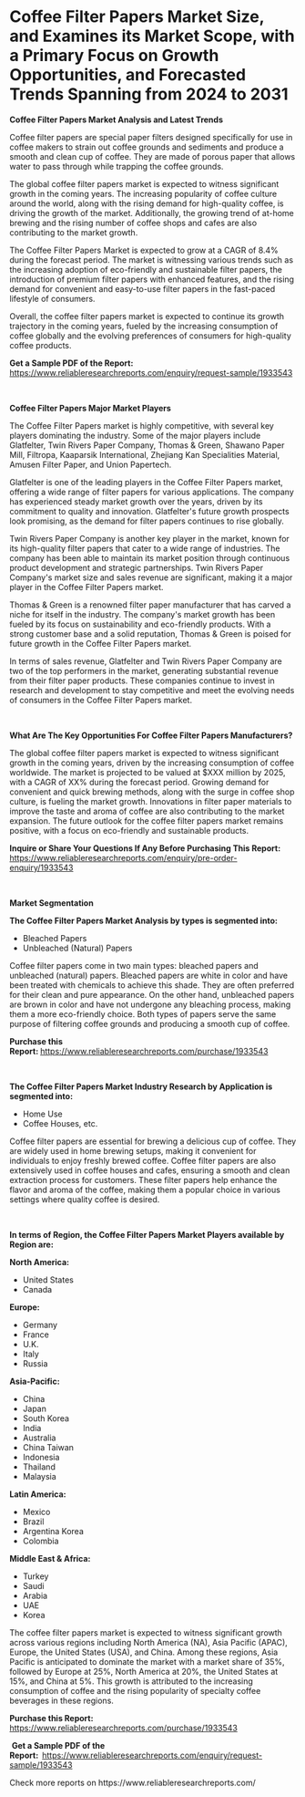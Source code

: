 <p><h1>Coffee Filter Papers Market Size, and Examines its Market Scope, with a Primary Focus on Growth Opportunities, and Forecasted Trends Spanning from 2024 to 2031</h1></p><p><strong>Coffee Filter Papers Market Analysis and Latest Trends</strong></p>
<p><p>Coffee filter papers are special paper filters designed specifically for use in coffee makers to strain out coffee grounds and sediments and produce a smooth and clean cup of coffee. They are made of porous paper that allows water to pass through while trapping the coffee grounds.</p><p>The global coffee filter papers market is expected to witness significant growth in the coming years. The increasing popularity of coffee culture around the world, along with the rising demand for high-quality coffee, is driving the growth of the market. Additionally, the growing trend of at-home brewing and the rising number of coffee shops and cafes are also contributing to the market growth.</p><p>The Coffee Filter Papers Market is expected to grow at a CAGR of 8.4% during the forecast period. The market is witnessing various trends such as the increasing adoption of eco-friendly and sustainable filter papers, the introduction of premium filter papers with enhanced features, and the rising demand for convenient and easy-to-use filter papers in the fast-paced lifestyle of consumers.</p><p>Overall, the coffee filter papers market is expected to continue its growth trajectory in the coming years, fueled by the increasing consumption of coffee globally and the evolving preferences of consumers for high-quality coffee products.</p></p>
<p><strong>Get a Sample PDF of the Report:&nbsp;</strong> <a href="https://www.reliableresearchreports.com/enquiry/request-sample/1933543">https://www.reliableresearchreports.com/enquiry/request-sample/1933543</a></p>
<p>&nbsp;</p>
<p><strong>Coffee Filter Papers Major Market Players</strong></p>
<p><p>The Coffee Filter Papers market is highly competitive, with several key players dominating the industry. Some of the major players include Glatfelter, Twin Rivers Paper Company, Thomas & Green, Shawano Paper Mill, Filtropa, Kaaparsik International, Zhejiang Kan Specialities Material, Amusen Filter Paper, and Union Papertech.</p><p>Glatfelter is one of the leading players in the Coffee Filter Papers market, offering a wide range of filter papers for various applications. The company has experienced steady market growth over the years, driven by its commitment to quality and innovation. Glatfelter's future growth prospects look promising, as the demand for filter papers continues to rise globally.</p><p>Twin Rivers Paper Company is another key player in the market, known for its high-quality filter papers that cater to a wide range of industries. The company has been able to maintain its market position through continuous product development and strategic partnerships. Twin Rivers Paper Company's market size and sales revenue are significant, making it a major player in the Coffee Filter Papers market.</p><p>Thomas & Green is a renowned filter paper manufacturer that has carved a niche for itself in the industry. The company's market growth has been fueled by its focus on sustainability and eco-friendly products. With a strong customer base and a solid reputation, Thomas & Green is poised for future growth in the Coffee Filter Papers market.</p><p>In terms of sales revenue, Glatfelter and Twin Rivers Paper Company are two of the top performers in the market, generating substantial revenue from their filter paper products. These companies continue to invest in research and development to stay competitive and meet the evolving needs of consumers in the Coffee Filter Papers market.</p></p>
<p>&nbsp;</p>
<p><strong>What Are The Key Opportunities For Coffee Filter Papers Manufacturers?</strong></p>
<p><p>The global coffee filter papers market is expected to witness significant growth in the coming years, driven by the increasing consumption of coffee worldwide. The market is projected to be valued at $XXX million by 2025, with a CAGR of XX% during the forecast period. Growing demand for convenient and quick brewing methods, along with the surge in coffee shop culture, is fueling the market growth. Innovations in filter paper materials to improve the taste and aroma of coffee are also contributing to the market expansion. The future outlook for the coffee filter papers market remains positive, with a focus on eco-friendly and sustainable products.</p></p>
<p><strong>Inquire or Share Your Questions If Any Before Purchasing This Report:</strong> <a href="https://www.reliableresearchreports.com/enquiry/pre-order-enquiry/1933543">https://www.reliableresearchreports.com/enquiry/pre-order-enquiry/1933543</a></p>
<p>&nbsp;</p>
<p><strong>Market Segmentation</strong></p>
<p><strong>The Coffee Filter Papers Market Analysis by types is segmented into:</strong></p>
<p><ul><li>Bleached Papers</li><li>Unbleached (Natural) Papers</li></ul></p>
<p><p>Coffee filter papers come in two main types: bleached papers and unbleached (natural) papers. Bleached papers are white in color and have been treated with chemicals to achieve this shade. They are often preferred for their clean and pure appearance. On the other hand, unbleached papers are brown in color and have not undergone any bleaching process, making them a more eco-friendly choice. Both types of papers serve the same purpose of filtering coffee grounds and producing a smooth cup of coffee.</p></p>
<p><strong>Purchase this Report:&nbsp;</strong><a href="https://www.reliableresearchreports.com/purchase/1933543">https://www.reliableresearchreports.com/purchase/1933543</a></p>
<p>&nbsp;</p>
<p><strong>The Coffee Filter Papers Market Industry Research by Application is segmented into:</strong></p>
<p><ul><li>Home Use</li><li>Coffee Houses, etc.</li></ul></p>
<p><p>Coffee filter papers are essential for brewing a delicious cup of coffee. They are widely used in home brewing setups, making it convenient for individuals to enjoy freshly brewed coffee. Coffee filter papers are also extensively used in coffee houses and cafes, ensuring a smooth and clean extraction process for customers. These filter papers help enhance the flavor and aroma of the coffee, making them a popular choice in various settings where quality coffee is desired.</p></p>
<p>&nbsp;</p>
<p><strong>In terms of Region, the Coffee Filter Papers Market Players available by Region are:</strong></p>
<p>
    <p> <strong> North America: </strong>
        <ul>
            <li>United States</li>
            <li>Canada</li>
        </ul>
        </p> 
    <p> <strong> Europe: </strong>
        <ul>
            <li>Germany</li>
            <li>France</li>
            <li>U.K.</li>
            <li>Italy</li>
            <li>Russia</li>
        </ul>
        </p> 
    <p> <strong> Asia-Pacific: </strong>
        <ul>
            <li>China</li>
            <li>Japan</li>
            <li>South Korea</li>
            <li>India</li>
            <li>Australia</li>
            <li>China Taiwan</li>
            <li>Indonesia</li>
            <li>Thailand</li>
            <li>Malaysia</li>
        </ul>
        </p> 
    <p> <strong> Latin America: </strong>
        <ul>
            <li>Mexico</li>
            <li>Brazil</li>
            <li>Argentina Korea</li>
            <li>Colombia</li>
        </ul>
        </p> 
    <p> <strong> Middle East & Africa: </strong>
        <ul>
            <li>Turkey</li>
            <li>Saudi</li>
            <li>Arabia</li>
            <li>UAE</li>
            <li>Korea</li>
        </ul>
    </p>
    </p>
<p><p>The coffee filter papers market is expected to witness significant growth across various regions including North America (NA), Asia Pacific (APAC), Europe, the United States (USA), and China. Among these regions, Asia Pacific is anticipated to dominate the market with a market share of 35%, followed by Europe at 25%, North America at 20%, the United States at 15%, and China at 5%. This growth is attributed to the increasing consumption of coffee and the rising popularity of specialty coffee beverages in these regions.</p></p>
<p><strong>Purchase this Report: </strong><a href="https://www.reliableresearchreports.com/purchase/1933543">https://www.reliableresearchreports.com/purchase/1933543</a></p>
<p>&nbsp;<strong>Get a Sample PDF of the Report:&nbsp;&nbsp;</strong><a href="https://www.reliableresearchreports.com/enquiry/request-sample/1933543">https://www.reliableresearchreports.com/enquiry/request-sample/1933543</a></p>
<p><strong></strong></p>
<p>Check more reports on https://www.reliableresearchreports.com/</p>